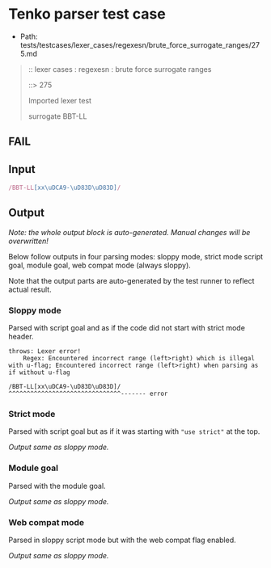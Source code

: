 # Tenko parser test case

- Path: tests/testcases/lexer_cases/regexesn/brute_force_surrogate_ranges/275.md

> :: lexer cases : regexesn : brute force surrogate ranges
>
> ::> 275
>
> Imported lexer test
>
> surrogate BBT-LL

## FAIL

## Input

`````js
/BBT-LL[xx\uDCA9-\uD83D\uD83D]/
`````

## Output

_Note: the whole output block is auto-generated. Manual changes will be overwritten!_

Below follow outputs in four parsing modes: sloppy mode, strict mode script goal, module goal, web compat mode (always sloppy).

Note that the output parts are auto-generated by the test runner to reflect actual result.

### Sloppy mode

Parsed with script goal and as if the code did not start with strict mode header.

`````
throws: Lexer error!
    Regex: Encountered incorrect range (left>right) which is illegal with u-flag; Encountered incorrect range (left>right) when parsing as if without u-flag

/BBT-LL[xx\uDCA9-\uD83D\uD83D]/
^^^^^^^^^^^^^^^^^^^^^^^^^^^^^^^------- error
`````

### Strict mode

Parsed with script goal but as if it was starting with `"use strict"` at the top.

_Output same as sloppy mode._

### Module goal

Parsed with the module goal.

_Output same as sloppy mode._

### Web compat mode

Parsed in sloppy script mode but with the web compat flag enabled.

_Output same as sloppy mode._

